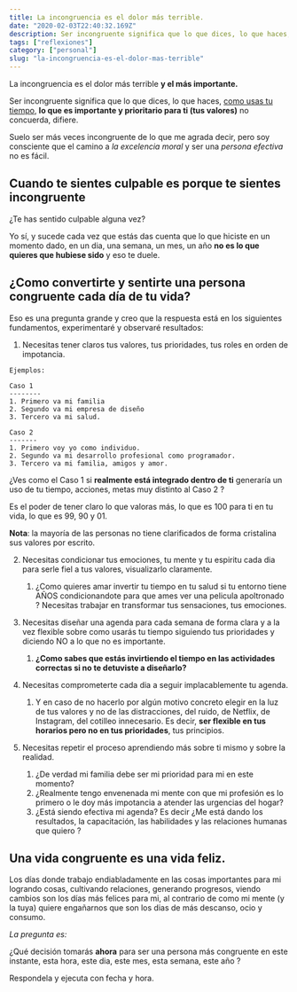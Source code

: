 ```yaml
---
title: La incongruencia es el dolor más terrible.
date: "2020-02-03T22:40:32.169Z"
description: Ser incongruente significa que lo que dices, lo que haces, **lo que es importante y prioritario para ti (tus valores)** no concuerda...
tags: ["reflexiones"]
category: ["personal"]
slug: "la-incongruencia-es-el-dolor-mas-terrible"
---
```


La incongruencia es el dolor más terrible **y el más importante.**

Ser incongruente significa que lo que dices, lo que haces, [como usas tu tiempo](/la-agenda-el-recurso-mas-importante/), **lo que es importante y prioritario para ti (tus valores)** no concuerda, difiere.

Suelo ser más veces incongruente de lo que me agrada decir, pero soy consciente que el camino a _la excelencia moral_ y ser una _persona efectiva_ no es fácil.

## Cuando te sientes culpable es porque te sientes incongruente

¿Te has sentido culpable alguna vez?

Yo sí, y sucede cada vez que estás das cuenta que lo que hiciste en un momento dado, en un dia, una semana, un mes, un año **no es lo que quieres que hubiese sido** y eso te duele.

## ¿Como convertirte y sentirte una persona congruente cada día de tu vida?

Eso es una pregunta grande y creo que la respuesta está en los siguientes fundamentos, experimentaré y observaré resultados:

1. Necesitas tener claros tus valores, tus prioridades, tus roles en orden de impotancia.

```
Ejemplos:

Caso 1
--------
1. Primero va mi familia
2. Segundo va mi empresa de diseño
3. Tercero va mi salud.

Caso 2
-------
1. Primero voy yo como individuo.
2. Segundo va mi desarrollo profesional como programador.
3. Tercero va mi familia, amigos y amor.

```

¿Ves como el Caso 1 si **realmente está integrado dentro de ti** generaría un uso de tu tiempo, acciones, metas muy distinto al Caso 2 ?

Es el poder de tener claro lo que valoras más, lo que es 100 para ti en tu vida, lo que es 99, 90 y 01.

**Nota**: la mayoría de las personas no tiene clarificados de forma cristalina sus valores por escrito.

2. Necesitas condicionar tus emociones, tu mente y tu espiritu cada dia para serle fiel a tus valores, visualizarlo claramente.

   1. ¿Como quieres amar invertir tu tiempo en tu salud si tu entorno tiene AÑOS condicionandote para que ames ver una pelicula apoltronado ? Necesitas trabajar en transformar tus sensaciones, tus emociones.

3. Necesitas diseñar una agenda para cada semana de forma clara y a la vez flexible sobre como usarás tu tiempo siguiendo tus prioridades y diciendo NO a lo que no es importante.

   1. **¿Como sabes que estás invirtiendo el tiempo en las actividades correctas si no te detuviste a diseñarlo?**

4. Necesitas comprometerte cada dia a seguir implacablemente tu agenda.

   1. Y en caso de no hacerlo por algún motivo concreto elegir en la luz de tus valores y no de las distracciones, del ruido, de Netflix, de Instagram, del cotilleo innecesario. Es decir, **ser flexible en tus horarios pero no en tus prioridades**, tus principios.

5. Necesitas repetir el proceso aprendiendo más sobre ti mismo y sobre la realidad.
   1. ¿De verdad mi familia debe ser mi prioridad para mi en este momento?
   2. ¿Realmente tengo envenenada mi mente con que mi profesión es lo primero o le doy más impotancia a atender las urgencias del hogar?
   3. ¿Está siendo efectiva mi agenda? Es decir ¿Me está dando los resultados, la capacitación, las habilidades y las relaciones humanas que quiero ?

## Una vida congruente es una vida feliz.

Los días donde trabajo endiabladamente en las cosas importantes para mi logrando cosas, cultivando relaciones, generando progresos, viendo cambios son los días más felices para mi, al contrario de como mi mente (y la tuya) quiere engañarnos que son los dias de más descanso, ocio y consumo.

_La pregunta es:_

¿Qué decisión tomarás **ahora** para ser una persona más congruente en este instante, esta hora, este dia, este mes, esta semana, este año ?

Respondela y ejecuta con fecha y hora.
